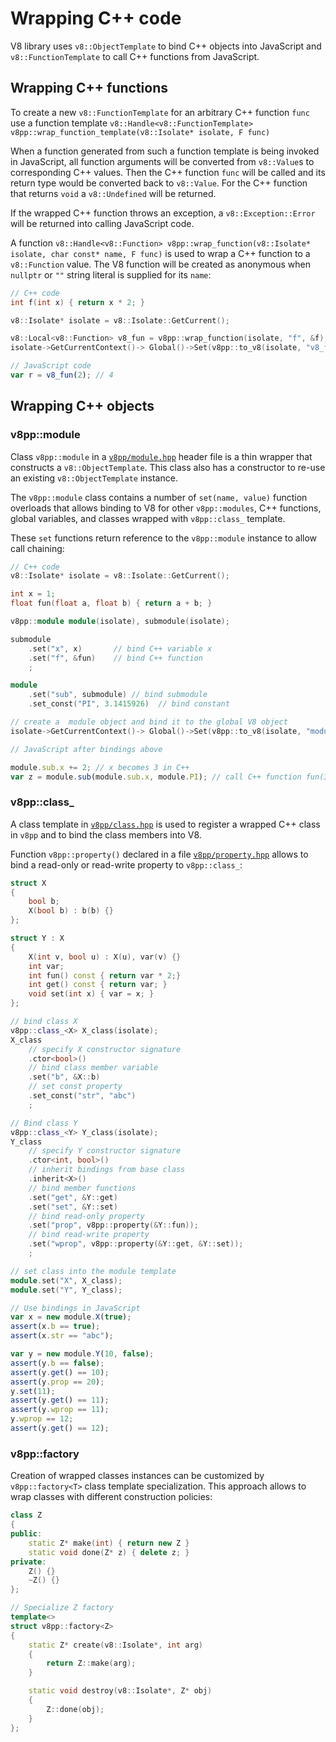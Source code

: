 # Wrapping C++ code

V8 library uses `v8::ObjectTemplate` to bind C++ objects into JavaScript
and `v8::FunctionTemplate` to call C++ functions from JavaScript.

## Wrapping C++ functions

To create a new `v8::FunctionTemplate` for an arbitrary C++ function `func`
use a function template `v8::Handle<v8::FunctionTemplate> v8pp::wrap_function_template(v8::Isolate* isolate, F func)`

When a function generated from such a function template is being invoked in
JavaScript, all function arguments will be converted from `v8::Value`s to
corresponding C++ values. Then the C++ function `func` will be called and its
return type would be converted back to `v8::Value`. For the C++ function
that returns `void` a `v8::Undefined` will be returned.

If the wrapped C++ function throws an exception, a `v8::Exception::Error` will
be returned into calling JavaScript code.

A function `v8::Handle<v8::Function> v8pp::wrap_function(v8::Isolate* isolate, char const* name, F func)`
is used to wrap a C++ function to a `v8::Function` value. The V8 function will
be created as anonymous when `nullptr` or `""` string literal is supplied for
its `name`:

```c++
// C++ code
int f(int x) { return x * 2; }

v8::Isolate* isolate = v8::Isolate::GetCurrent();

v8::Local<v8::Function> v8_fun = v8pp::wrap_function(isolate, "f", &f);
isolate->GetCurrentContext()-> Global()->Set(v8pp::to_v8(isolate, "v8_fun"), v8_fun);
```

```js
// JavaScript code
var r = v8_fun(2); // 4
```


## Wrapping C++ objects

### v8pp::module

Class `v8pp::module` in a [`v8pp/module.hpp`](../v8pp/module.hpp) header file
is a thin wrapper that constructs a `v8::ObjectTemplate`. This class also has
a constructor to re-use an existing `v8::ObjectTemplate` instance.

The `v8pp::module` class contains a number of `set(name, value)` function
overloads that allows binding to V8 for other `v8pp::modules`, C++ functions,
global variables, and classes wrapped with `v8pp::class_` template.

These `set` functions return reference to the `v8pp::module` instance to allow
call chaining:

```c++
// C++ code
v8::Isolate* isolate = v8::Isolate::GetCurrent();

int x = 1;
float fun(float a, float b) { return a + b; }

v8pp::module module(isolate), submodule(isolate);

submodule
	.set("x", x)       // bind C++ variable x
	.set("f", &fun)    // bind C++ function
	;

module
	.set("sub", submodule) // bind submodule
	.set_const("PI", 3.1415926)  // bind constant

// create a  module object and bind it to the global V8 object
isolate->GetCurrentContext()-> Global()->Set(v8pp::to_v8(isolate, "module"), module.new_instance());
```

```js
// JavaScript after bindings above

module.sub.x += 2; // x becomes 3 in C++
var z = module.sub(module.sub.x, module.PI); // call C++ function fun(3, 3.1415926)
```


### v8pp::class_

A class template in [`v8pp/class.hpp`](../v8pp/class.hpp) is used to register
a wrapped C++ class in `v8pp` and to bind the class members into V8.

Function `v8pp::property()` declared in a file
[`v8pp/property.hpp`](../v8pp/property.hpp) allows to bind a read-only or
read-write property to `v8pp::class_`:


```c++
struct X
{
	bool b;
	X(bool b) : b(b) {}
};

struct Y : X
{
	X(int v, bool u) : X(u), var(v) {}
	int var;
	int fun() const { return var * 2;}
	int get() const { return var; }
	void set(int x) { var = x; } 
};

// bind class X
v8pp::class_<X> X_class(isolate);
X_class
	// specify X constructor signature
	.ctor<bool>()
	// bind class member variable
	.set("b", &X::b)
	// set const property
	.set_const("str", "abc")
	;

// Bind class Y
v8pp::class_<Y> Y_class(isolate);
Y_class
	// specify Y constructor signature
	.ctor<int, bool>()
	// inherit bindings from base class
	.inherit<X>()
	// bind member functions
	.set("get", &Y::get)
	.set("set", &Y::set)
	// bind read-only property
	.set("prop", v8pp::property(&Y::fun));
	// bind read-write property
	.set("wprop", v8pp::property(&Y::get, &Y::set));
	;

// set class into the module template
module.set("X", X_class);
module.set("Y", Y_class);
```

```javascript
// Use bindings in JavaScript 
var x = new module.X(true);
assert(x.b == true);
assert(x.str == "abc");

var y = new module.Y(10, false);
assert(y.b == false);
assert(y.get() == 10);
assert(y.prop == 20);
y.set(11);
assert(y.get() == 11);
assert(y.wprop == 11);
y.wprop == 12;
assert(y.get() == 12);
```


### v8pp::factory

Creation of  wrapped classes instances can be customized by `v8pp::factory<T>`
class template specialization. This approach allows to wrap classes with 
different construction policies:

```c++
class Z
{
public:
	static Z* make(int) { return new Z }
	static void done(Z* z) { delete z; }
private:
	Z() {}
	~Z() {}
};

// Specialize Z factory
template<>
struct v8pp::factory<Z>
{
	static Z* create(v8::Isolate*, int arg)
	{
		return Z::make(arg);
	}

	static void destroy(v8::Isolate*, Z* obj)
	{
		Z::done(obj);
	}
};
```
